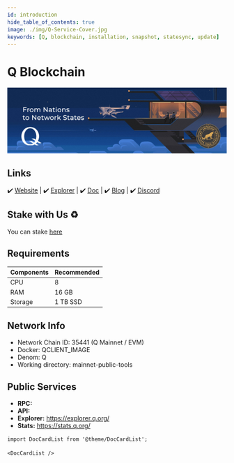```yaml
---
id: introduction
hide_table_of_contents: true
image: ./img/Q-Service-Cover.jpg
keywords: [Q, blockchain, installation, snapshot, statesync, update]
---
```


# Q Blockchain

![Q Blockchain](./img/Q-Service.jpg)

## Links

 ✔️ [Website](https://q.org) | ✔️ [Explorer](https://explorer.q.org) | ✔️ [Doc](https://docs.q.org) | ✔️ [Blog](https://medium.com/q-blockchain) | ✔️ [Discord](https://discord.gg/q-blockchain-902893347239247952)

## Stake with Us ♻️

You can stake [here](https://hq.q.org/staking/validators/0xEa1e01039D2476c04cBB2145f4944379E4bfA289)

## Requirements

| Components | **Recommended** |
| ------------ | ------------ |
| CPU |	8 |
| RAM	| 16 GB |
| Storage	| 1 TB SSD |

## Network Info 

* Network Chain ID: 35441 (Q Mainnet / EVM)
* Docker: QCLIENT_IMAGE
* Denom: Q
* Working directory: mainnet-public-tools

## Public Services
* **RPC:** 
* **API:** 
* **Explorer:** https://explorer.q.org/
* **Stats:** https://stats.q.org/


```mdx-code-block
import DocCardList from '@theme/DocCardList';

<DocCardList />
```
